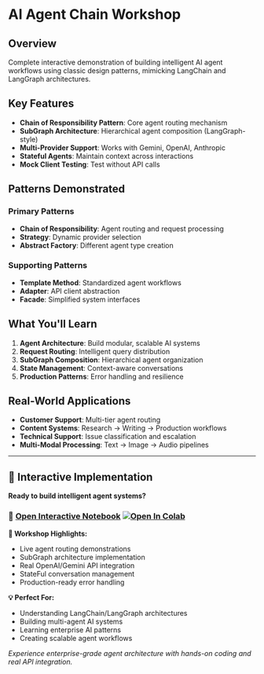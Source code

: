 # AI Agent Chain Workshop

## Overview

Complete interactive demonstration of building intelligent AI agent workflows using classic design patterns, mimicking LangChain and LangGraph architectures.

## Key Features

- **Chain of Responsibility Pattern**: Core agent routing mechanism
- **SubGraph Architecture**: Hierarchical agent composition (LangGraph-style)
- **Multi-Provider Support**: Works with Gemini, OpenAI, Anthropic
- **Stateful Agents**: Maintain context across interactions
- **Mock Client Testing**: Test without API calls

## Patterns Demonstrated

### Primary Patterns
- **Chain of Responsibility**: Agent routing and request processing
- **Strategy**: Dynamic provider selection
- **Abstract Factory**: Different agent type creation

### Supporting Patterns  
- **Template Method**: Standardized agent workflows
- **Adapter**: API client abstraction
- **Facade**: Simplified system interfaces

## What You'll Learn

1. **Agent Architecture**: Build modular, scalable AI systems
2. **Request Routing**: Intelligent query distribution
3. **SubGraph Composition**: Hierarchical agent organization
4. **State Management**: Context-aware conversations
5. **Production Patterns**: Error handling and resilience

## Real-World Applications

- **Customer Support**: Multi-tier agent routing
- **Content Systems**: Research → Writing → Production workflows  
- **Technical Support**: Issue classification and escalation
- **Multi-Modal Processing**: Text → Image → Audio pipelines

---

## 🚀 Interactive Implementation

**Ready to build intelligent agent systems?** 

### 📓 [**Open Interactive Notebook**](https://github.com/liyedanpdx/llm-python-patterns/blob/main/workshops/ai_agent_chain_example.ipynb) [![Open In Colab](https://colab.research.google.com/assets/colab-badge.svg)](https://colab.research.google.com/github/liyedanpdx/llm-python-patterns/blob/main/workshops/ai_agent_chain_example.ipynb)

**🎯 Workshop Highlights:**
- Live agent routing demonstrations
- SubGraph architecture implementation
- Real OpenAI/Gemini API integration
- StateFul conversation management
- Production-ready error handling

**💡 Perfect For:**
- Understanding LangChain/LangGraph architectures
- Building multi-agent AI systems
- Learning enterprise AI patterns
- Creating scalable agent workflows

*Experience enterprise-grade agent architecture with hands-on coding and real API integration.*